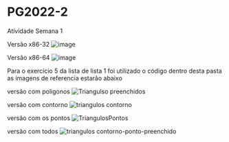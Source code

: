 # PG2022-2
Atividade Semana 1 

Versão x86-32
![image](https://user-images.githubusercontent.com/110510237/183259169-d5fda591-d5e4-46db-9b2d-43d6267e7695.png)

Versão x86-64
![image](https://user-images.githubusercontent.com/110510237/183270259-02ed07db-12f8-450f-ad53-13c29c7412ac.png)

Para o exercício 5 da lista de lista 1 foi utilizado o código dentro desta pasta as imagens de referencia estarão abaixo

versão com poligonos
![Triangulso preenchidos](https://user-images.githubusercontent.com/110510237/187800239-1431499a-eb6e-4b91-9069-df081180ab08.png)

versão com contorno
![triangulos contorno](https://user-images.githubusercontent.com/110510237/187800153-da92c2ef-7380-4f3e-b516-1ff52419cdc1.png)

versão com os pontos
![TriangulosPontos](https://user-images.githubusercontent.com/110510237/187800231-cddd2f86-b2ed-414f-b8a7-cd3fa8637cdb.png)

versão com todos
![triangulos contorno-ponto-preenchido](https://user-images.githubusercontent.com/110510237/187800254-5ebf0023-7caa-4efb-9e67-08b50e963c8b.png)
